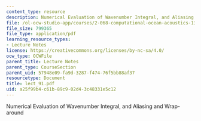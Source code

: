 ```yaml
---
content_type: resource
description: Numerical Evaluation of Wavenumber Integral, and Aliasing and Wrap-around
file: /ol-ocw-studio-app/courses/2-068-computational-ocean-acoustics-13-853-spring-2003/a25f99b4c61b89c902d43c48331e5c12_lect_91.pdf
file_size: 799365
file_type: application/pdf
learning_resource_types:
- Lecture Notes
license: https://creativecommons.org/licenses/by-nc-sa/4.0/
ocw_type: OCWFile
parent_title: Lecture Notes
parent_type: CourseSection
parent_uid: 57948e09-fa9d-3287-f474-76f5bb88af37
resourcetype: Document
title: lect_91.pdf
uid: a25f99b4-c61b-89c9-02d4-3c48331e5c12
---
```

Numerical Evaluation of Wavenumber Integral, and Aliasing and Wrap-around